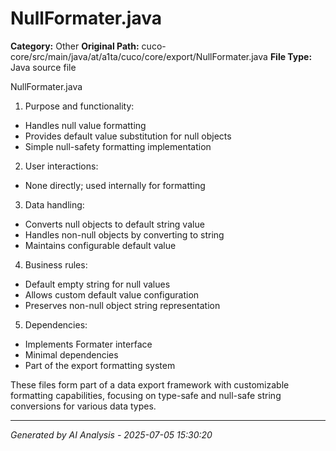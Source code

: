 # NullFormater.java

**Category:** Other
**Original Path:** cuco-core/src/main/java/at/a1ta/cuco/core/export/NullFormater.java
**File Type:** Java source file

NullFormater.java
1. Purpose and functionality:
- Handles null value formatting
- Provides default value substitution for null objects
- Simple null-safety formatting implementation

2. User interactions:
- None directly; used internally for formatting

3. Data handling:
- Converts null objects to default string value
- Handles non-null objects by converting to string
- Maintains configurable default value

4. Business rules:
- Default empty string for null values
- Allows custom default value configuration
- Preserves non-null object string representation

5. Dependencies:
- Implements Formater interface
- Minimal dependencies
- Part of the export formatting system

These files form part of a data export framework with customizable formatting capabilities, focusing on type-safe and null-safe string conversions for various data types.

---
*Generated by AI Analysis - 2025-07-05 15:30:20*
